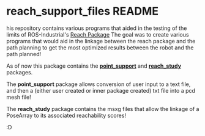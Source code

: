 # reach_support_files README

his repository contains various programs that aided in the testing of the limits of ROS-Industrial's [Reach Package](https://github.com/ros-industrial/reach_ros2) 
The goal was to create various programs that would aid in the linkage between the reach package and the path planning to get the most optimized results between the robot and the path planned!

As of now this package contains the [**point_support**](https://github.com/natalieCloud/reach_support_files/tree/main/point_support) and [**reach_study**](https://github.com/natalieCloud/reach_support_files/tree/main/reach_study) packages. 

The **point_support** package allows conversion of user input to a text file, and then a (either user created or inner package created) txt file into a pcd mesh file! 

The **reach_study** package contains the msxg files that allow the linkage of a PoseArray to its associated reachability scores! 

:D 
